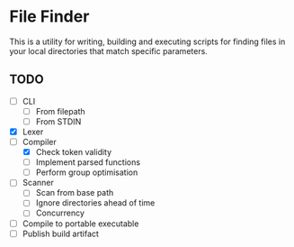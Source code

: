 # File Finder

This is a utility for writing, building and executing scripts for finding files in your local directories that match specific parameters.

## TODO

- [ ] CLI
  - [ ] From filepath
  - [ ] From STDIN
- [X] Lexer
- [ ] Compiler
  - [X] Check token validity
  - [ ] Implement parsed functions
  - [ ] Perform group optimisation
- [ ] Scanner
  - [ ] Scan from base path
  - [ ] Ignore directories ahead of time
  - [ ] Concurrency
- [ ] Compile to portable executable
- [ ] Publish build artifact
